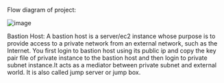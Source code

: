 Flow diagram of project:

![image](https://github.com/user-attachments/assets/0d38c352-b1e2-44e9-8138-a07968ac7e9f)

Bastion Host: 
A bastion host is a server/ec2 instance whose purpose is to provide access to a private network from an external network, such as the Internet. You first login to bastion host using its public ip and copy the key pair file of private instance to the bastion host and then login to private subnet instance.It acts as a mediator between private subnet and external world. It is also called jump server or jump box. 




